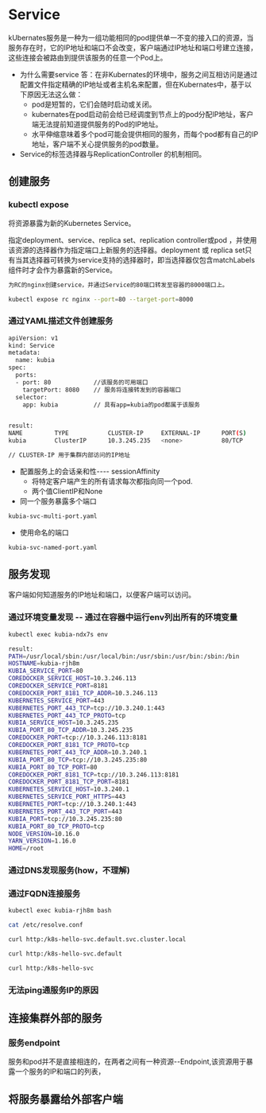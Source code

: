 # Service
kUbernates服务是一种为一组功能相同的pod提供单一不变的接入口的资源，当服务存在时，它的IP地址和端口不会改变，客户端通过IP地址和端口号建立连接，这些连接会被路由到提供该服务的任意一个Pod上。
- 为什么需要service
答：在非Kubernates的环境中，服务之间互相访问是通过配置文件指定精确的IP地址或者主机名来配置，但在Kubernates中，基于以下原因无法这么做：
  * pod是短暂的，它们会随时启动或关闭。
  * kubernates在pod启动前会给已经调度到节点上的pod分配IP地址，客户端无法提前知道提供服务的Pod的IP地址。
  * 水平伸缩意味着多个pod可能会提供相同的服务，而每个pod都有自己的IP地址，客户端不关心提供服务的pod数量。
- Service的标签选择器与ReplicationController 的机制相同。

## 创建服务
### kubectl expose
将资源暴露为新的Kubernetes Service。

指定deployment、service、replica set、replication controller或pod ，并使用该资源的选择器作为指定端口上新服务的选择器。deployment 或 replica set只有当其选择器可转换为service支持的选择器时，即当选择器仅包含matchLabels组件时才会作为暴露新的Service。
```bash
为RC的nginx创建service，并通过Service的80端口转发至容器的8000端口上。

kubectl expose rc nginx --port=80 --target-port=8000
```
### 通过YAML描述文件创建服务
```bash
apiVersion: v1
kind: Service
metadata:
  name: kubia
spec:
  ports:
  - port: 80            //该服务的可用端口
    targetPort: 8080    // 服务将连接转发到的容器端口
  selector:
    app: kubia          // 具有app=kubia的pod都属于该服务


result:
NAME         TYPE           CLUSTER-IP     EXTERNAL-IP      PORT(S)          AGE
kubia        ClusterIP      10.3.245.235   <none>           80/TCP           10s

// CLUSTER-IP 用于集群内部访问的IP地址
```
- 配置服务上的会话亲和性---- sessionAffinity
  * 将特定客户端产生的所有请求每次都指向同一个pod.
  * 两个值ClientIP和None
- 同一个服务暴露多个端口
```bash
kubia-svc-multi-port.yaml
```

- 使用命名的端口
```bash
kubia-svc-named-port.yaml
```

## 服务发现
客户端如何知道服务的IP地址和端口，以便客户端可以访问。

### 通过环境变量发现 -- 通过在容器中运行env列出所有的环境变量
```bash
kubectl exec kubia-ndx7s env

result:
PATH=/usr/local/sbin:/usr/local/bin:/usr/sbin:/usr/bin:/sbin:/bin
HOSTNAME=kubia-rjh8m
KUBIA_SERVICE_PORT=80
COREDOCKER_SERVICE_HOST=10.3.246.113
COREDOCKER_SERVICE_PORT=8181
COREDOCKER_PORT_8181_TCP_ADDR=10.3.246.113
KUBERNETES_SERVICE_PORT=443
KUBERNETES_PORT_443_TCP=tcp://10.3.240.1:443
KUBERNETES_PORT_443_TCP_PROTO=tcp
KUBIA_SERVICE_HOST=10.3.245.235
KUBIA_PORT_80_TCP_ADDR=10.3.245.235
COREDOCKER_PORT=tcp://10.3.246.113:8181
COREDOCKER_PORT_8181_TCP_PROTO=tcp
KUBERNETES_PORT_443_TCP_ADDR=10.3.240.1
KUBIA_PORT_80_TCP=tcp://10.3.245.235:80
KUBIA_PORT_80_TCP_PORT=80
COREDOCKER_PORT_8181_TCP=tcp://10.3.246.113:8181
COREDOCKER_PORT_8181_TCP_PORT=8181
KUBERNETES_SERVICE_HOST=10.3.240.1
KUBERNETES_SERVICE_PORT_HTTPS=443
KUBERNETES_PORT=tcp://10.3.240.1:443
KUBERNETES_PORT_443_TCP_PORT=443
KUBIA_PORT=tcp://10.3.245.235:80
KUBIA_PORT_80_TCP_PROTO=tcp
NODE_VERSION=10.16.0
YARN_VERSION=1.16.0
HOME=/root
```
### 通过DNS发现服务(how，不理解)
### 通过FQDN连接服务
```bash
kubectl exec kubia-rjh8m bash

cat /etc/resolve.conf

curl http:/k8s-hello-svc.default.svc.cluster.local

curl http:/k8s-hello-svc.default

curl http:/k8s-hello-svc
```
### 无法ping通服务IP的原因
## 连接集群外部的服务
### 服务endpoint
  服务和pod并不是直接相连的，在两者之间有一种资源--Endpoint,该资源用于暴露一个服务的IP和端口的列表，
## 将服务暴露给外部客户端
